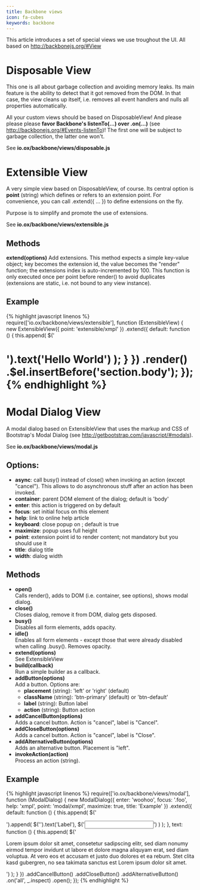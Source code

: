 ```yaml
---
title: Backbone views
icon: fa-cubes
keywords: backbone
---
```


This article introduces a set of special views we use troughout the UI. All based on http://backbonejs.org/#View



# Disposable View
This one is all about garbage collection and avoiding memory leaks. Its main feature is the ability to detect that it got removed from the DOM. In that case, the view cleans up itself, i.e. removes all event handlers and nulls all properties automatically.

All your custom views should be based on DisposableView! And please please please **favor Backbone's listenTo(...) over .on(...)** (see http://backbonejs.org/#Events-listenTo)! The first one will be subject to garbage collection, the latter one won't.

See **io.ox/backbone/views/disposable.js**<br>



# Extensible View
A very simple view based on DisposableView, of course. Its central option is **point** (string) which defines or refers to an extension point. For convenience, you can call .extend({ ... }) to define extensions on the fly.

Purpose is to simplify and promote the use of extensions.

See **io.ox/backbone/views/extensible.js**<br>

## Methods
**extend(options)**
Add extensions. This method expects a simple key-value object; key becomes the extension id, the value becomes the "render" function; the extensions index is auto-incremented by 100. This function is only executed once per point before render() to avoid duplicates (extensions are static, i.e. not bound to any view instance).

## Example

{% highlight javascript linenos %}
require(['io.ox/backbone/views/extensible'], function (ExtensibleView) {
    new ExtensibleView({ point: 'extensible/xmpl' })
    .extend({
        default: function () {
            this.append(
                $('<h1>').text('Hello World')
            );
        }
    })
    .render()
    .$el.insertBefore('section.body');
});
{% endhighlight %}



# Modal Dialog View
A modal dialog based on ExtensibleView that uses the markup and CSS of Bootstrap's Modal Dialog (see http://getbootstrap.com/javascript/#modals).

See **io.ox/backbone/views/modal.js**

## Options:

- **async**: call busy() instead of close() when invoking an action (except "cancel"). This allows to do asynchronous stuff after an action has been invoked.
- **container**: parent DOM element of the dialog; default is 'body'
- **enter**: this action is triggered on <enter> by default
- **focus**: set initial focus on this element
- **help**: link to online help article
- **keyboard**: close popup on <escape>; default is true
- **maximize**: popup uses full height
- **point**: extension point id to render content; not mandatory but you should use it
- **title**: dialog title
- **width**: dialog width

## Methods

- **open()**<br>
  Calls render(), adds to DOM (i.e. container, see options), shows modal dialog.
- **close()**<br>
  Closes dialog, remove it from DOM, dialog gets disposed.
- **busy()**<br>
  Disables all form elements, adds opacity.
- **idle()**<br>
  Enables all form elements - except those that were already disabled when calling .busy(). Removes opacity.
- **extend(options)**<br>
  See ExtensibleView
- **build(callback)**<br>
  Run a simple builder as a callback.
- **addButton(options)**<br>
  Add a button. Options are:
  - **placement** (string): 'left' or 'right' (default)
  - **className** (string): 'btn-primary' (default) or 'btn-default'
  - **label** (string): Button label
  - **action** (string): Button action
- **addCancelButton(options)**<br>
  Adds a cancel button. Action is "cancel", label is "Cancel".
- **addCloseButton(options)**<br>
  Adds a cancel button. Action is "cancel", label is "Close".
- **addAlternativeButton(options)**<br>
  Adds an alternative button. Placement is "left".
- **invokeAction(action)**<br>
  Process an action (string).

## Example
{% highlight javascript linenos %}
require(['io.ox/backbone/views/modal'], function (ModalDialog) {
    new ModalDialog({ enter: 'woohoo', focus: '.foo', help: 'xmpl', point: 'modal/xmpl', maximize: true, title: 'Example' })
    .extend({
        default: function () {
            this.append(
                $('<div class="form-group">').append(
                    $('<label>').text('Label'),
                    $('<input type="text" class="form-control foo" tabindex="1">')
                )
            );
        },
        text: function () {
            this.append(
                $('<p>Lorem ipsum dolor sit amet, consetetur sadipscing elitr, sed diam nonumy eirmod tempor invidunt ut labore et dolore magna aliquyam erat, sed diam voluptua. At vero eos et accusam et justo duo dolores et ea rebum. Stet clita kasd gubergren, no sea takimata sanctus est Lorem ipsum dolor sit amet.</p>')
            );
        }
    })
    .addCancelButton()
    .addCloseButton()
    .addAlternativeButton()
    .on('all', _.inspect)
    .open();
});
{% endhighlight %}


